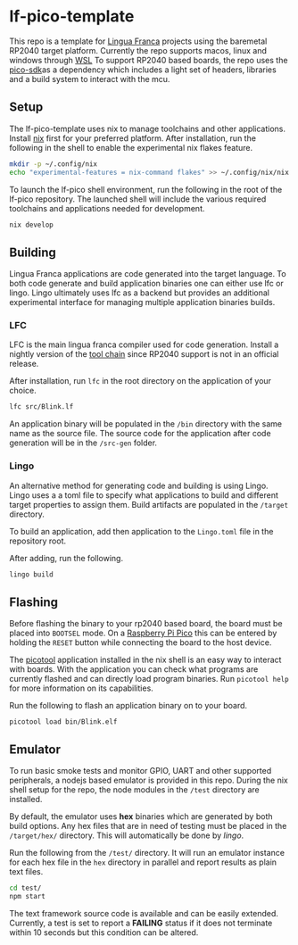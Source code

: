 # lf-pico-template
This repo is a template for [Lingua Franca](https://www.lf-lang.org/) projects using the baremetal RP2040 target platform. Currently the repo supports macos, linux and windows through [WSL](https://learn.microsoft.com/en-us/windows/wsl/install)
To support RP2040 based boards, the repo uses the [pico-sdk](https://github.com/raspberrypi/pico-sdk/tree/master/src)as a dependency which includes a light set of headers, libraries and a build system to interact with the mcu.

## Setup
The lf-pico-template uses nix to manage toolchains and other applications. Install [nix](https://nixos.org/download.html) first for your preferred platform. After installation, run the following in the shell to enable the experimental nix flakes feature.
``` bash
mkdir -p ~/.config/nix
echo "experimental-features = nix-command flakes" >> ~/.config/nix/nix.conf
```

To launch the lf-pico shell environment, run the following in the root of the lf-pico repository. The launched shell will include the various required toolchains and applications needed for development.
```bash
nix develop
```

## Building
Lingua Franca applications are code generated into the target language. To both code generate and build application binaries one can either use lfc or lingo. Lingo ultimately uses lfc as a backend but provides an additional experimental interface for managing multiple application binaries builds.

### LFC
LFC is the main lingua franca compiler used for code generation. Install a nightly version of the [tool chain](https://github.com/lf-lang/lingua-franca/releases/tag/nightly) since RP2040 support is not in an official release.

After installation, run ``lfc`` in the root directory on the application of your choice.
``` bash
lfc src/Blink.lf
```
An application binary will be populated in the ``/bin`` directory with the same name as the source file. The source code for the application after code generation will be in the ``/src-gen`` folder.

### Lingo
An alternative method for generating code and building is using Lingo. Lingo uses a a toml file to specify what applications to build and different target properties to assign them. Build artifacts are populated in the ``/target`` directory.

To build an application, add then application to the ``Lingo.toml`` file in the repository root.

After adding, run the following.
``` bash
lingo build
```

## Flashing
Before flashing the binary to your rp2040 based board, the board must be placed into ``BOOTSEL`` mode. On a [Raspberry Pi Pico](https://www.raspberrypi.com/products/raspberry-pi-pico/) this can be entered by holding the ``RESET`` button while connecting the board to the host device.

The [picotool](https://github.com/raspberrypi/picotool) application installed in the nix shell is an easy way to interact with boards.
With the application you can check what programs are currently flashed and can directly load program binaries. Run ``picotool help`` for more information on its capabilities.

Run the following to flash an application binary on to your board.
``` shell
picotool load bin/Blink.elf
```


## Emulator
To run basic smoke tests and monitor GPIO, UART and other supported peripherals, a nodejs based emulator is provided in this repo. During the nix shell setup for the repo, the node modules in the ``/test`` directory are installed. 

By default, the emulator uses **hex** binaries which are generated by both build options. Any hex files that are in need of testing must be placed in the ``/target/hex/`` directory. This will automatically be done by *lingo*.

Run the following from the ``/test/`` directory. It will run an emulator instance for each hex file in the ``hex`` directory in parallel and report results as plain text files.
``` bash
cd test/
npm start
```
The text framework source code is available and can be easily extended. Currently, a test is set to report a **FAILING** status if it does not terminate within 10 seconds but this condition can be altered.

